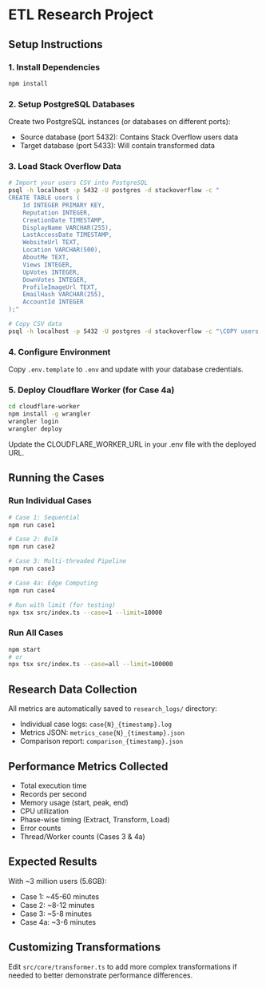 # ETL Research Project

## Setup Instructions

### 1. Install Dependencies
```bash
npm install
```

### 2. Setup PostgreSQL Databases

Create two PostgreSQL instances (or databases on different ports):
- Source database (port 5432): Contains Stack Overflow users data
- Target database (port 5433): Will contain transformed data

### 3. Load Stack Overflow Data

```bash
# Import your users CSV into PostgreSQL
psql -h localhost -p 5432 -U postgres -d stackoverflow -c "
CREATE TABLE users (
    Id INTEGER PRIMARY KEY,
    Reputation INTEGER,
    CreationDate TIMESTAMP,
    DisplayName VARCHAR(255),
    LastAccessDate TIMESTAMP,
    WebsiteUrl TEXT,
    Location VARCHAR(500),
    AboutMe TEXT,
    Views INTEGER,
    UpVotes INTEGER,
    DownVotes INTEGER,
    ProfileImageUrl TEXT,
    EmailHash VARCHAR(255),
    AccountId INTEGER
);"

# Copy CSV data
psql -h localhost -p 5432 -U postgres -d stackoverflow -c "\COPY users FROM 'path/to/users.csv' CSV HEADER"
```

### 4. Configure Environment

Copy `.env.template` to `.env` and update with your database credentials.

### 5. Deploy Cloudflare Worker (for Case 4a)

```bash
cd cloudflare-worker
npm install -g wrangler
wrangler login
wrangler deploy
```

Update the CLOUDFLARE_WORKER_URL in your .env file with the deployed URL.

## Running the Cases

### Run Individual Cases
```bash
# Case 1: Sequential
npm run case1

# Case 2: Bulk
npm run case2

# Case 3: Multi-threaded Pipeline
npm run case3

# Case 4a: Edge Computing
npm run case4

# Run with limit (for testing)
npx tsx src/index.ts --case=1 --limit=10000
```

### Run All Cases
```bash
npm start
# or
npx tsx src/index.ts --case=all --limit=100000
```

## Research Data Collection

All metrics are automatically saved to `research_logs/` directory:
- Individual case logs: `case{N}_{timestamp}.log`
- Metrics JSON: `metrics_case{N}_{timestamp}.json`
- Comparison report: `comparison_{timestamp}.json`

## Performance Metrics Collected

- Total execution time
- Records per second
- Memory usage (start, peak, end)
- CPU utilization
- Phase-wise timing (Extract, Transform, Load)
- Error counts
- Thread/Worker counts (Cases 3 & 4a)

## Expected Results

With ~3 million users (5.6GB):
- Case 1: ~45-60 minutes
- Case 2: ~8-12 minutes
- Case 3: ~5-8 minutes
- Case 4a: ~3-6 minutes

## Customizing Transformations

Edit `src/core/transformer.ts` to add more complex transformations if needed to better demonstrate performance differences.